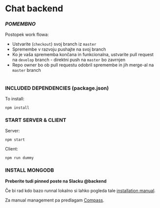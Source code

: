 # Chat backend

### ***POMEMBNO***

Postopek work flowa:
* Ustvarite (<code>checkout</code>) svoj branch iz <code>master</code>
* Spremembe v razvoju pushajte na svoj branch
* Ko je vaša sprememba končana in funkcionalna, ustvarite pull request na <code>develop</code> branch - direktni push na <code>master</code> bo zavrnjen
* Repo owner bo ob pull requestu odobril spremembe in jih merge-al na <code>master</code> branch

#

### INCLUDED DEPENDENCIES (package.json)
To install:
```
npm install
```

### START SERVER & CLIENT
Server:
```
npm start
```
Client:
```
npm run dummy
```

### INSTALL MONGODB
**Preberite tudi pinned poste na Slacku @backend**

Če bi rad kdo bazo runnal lokalno si lahko pogleda tale [installation manual](https://docs.mongodb.com/manual/administration/install-community/).

Za manual management pa predlagam [Compass](https://docs.mongodb.com/compass/current/install/).
